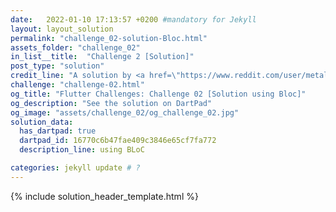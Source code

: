 ```yaml
---
date:   2022-01-10 17:13:57 +0200 #mandatory for Jekyll
layout: layout_solution
permalink: "challenge_02-solution-Bloc.html"
assets_folder: "challenge_02"
in_list__title:  "Challenge 2 [Solution]"
post_type: "solution"
credit_line: "A solution by <a href=\"https://www.reddit.com/user/metal_666\" target=\"_blank\">metal_666</a>"
challenge: "challenge-02.html"
og_title: "Flutter Challenges: Challenge 02 [Solution using Bloc]"
og_description: "See the solution on DartPad"
og_image: "assets/challenge_02/og_challenge_02.jpg"
solution_data:
  has_dartpad: true
  dartpad_id: 16770c6b47fae409c3846e65cf7fa772
  description_line: using BLoC

categories: jekyll update # ?
---
```

{% include solution_header_template.html  %}
